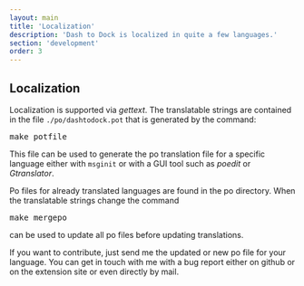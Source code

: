 ```yaml
---
layout: main
title: 'Localization'
description: 'Dash to Dock is localized in quite a few languages.'
section: 'development'
order: 3
---
```


## Localization
Localization is supported via *gettext*. The translatable strings are contained in the file <code>./po/dashtodock.pot</code> that is generated by the command:
<pre>
make potfile
</pre>
This file can be used to generate the po translation file for a specific language either with <code>msginit</code> or with a GUI tool such as *poedit* or *Gtranslator*.

Po files for already translated languages are found in the po directory. When the translatable strings change the command
<pre>
make mergepo
</pre>
can be used to update all po files before updating translations.

If you want to contribute, just send me the updated or new po file for your language. You can get in touch with me with a bug report either on github or on the extension site or even directly by mail.


